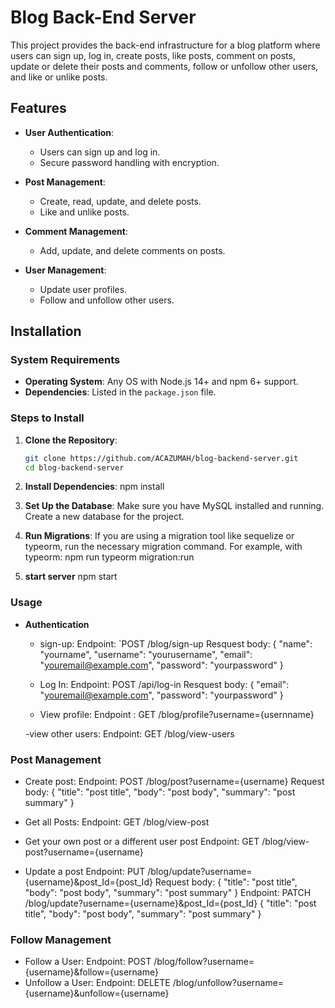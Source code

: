 # Blog Back-End Server

This project provides the back-end infrastructure for a blog platform where users can sign up, log in, create posts, like posts, comment on posts, update or delete their posts and comments, follow or unfollow other users, and like or unlike posts.

## Features
- **User Authentication**:
  - Users can sign up and log in.
  - Secure password handling with encryption.
  
- **Post Management**:
  - Create, read, update, and delete posts.
  - Like and unlike posts.

- **Comment Management**:
  - Add, update, and delete comments on posts.
  
- **User Management**:
  - Update user profiles.
  - Follow and unfollow other users.

## Installation

### System Requirements
- **Operating System**: Any OS with Node.js 14+ and npm 6+ support.
- **Dependencies**: Listed in the `package.json` file.

### Steps to Install
1. **Clone the Repository**:
   ```bash
   git clone https://github.com/ACAZUMAH/blog-backend-server.git
   cd blog-backend-server

2. **Install Dependencies**:
   npm install

3. **Set Up the Database**:
   Make sure you have MySQL installed and running.
   Create a new database for the project.

4. **Run Migrations**:
    If you are using a migration tool like sequelize or typeorm, run the necessary migration command. For example, with typeorm:
    npm run typeorm migration:run

5. **start server**
   npm start

### Usage

- **Authentication**
  - sign-up:
    Endpoint: `POST /blog/sign-up
    Resquest body:
    {
       "name": "yourname",
       "username": "yourusername",
       "email": "youremail@example.com",
       "password": "yourpassword"
    }

  - Log In:
    Endpoint: POST /api/log-in
    Resquest body:
    {
       "email": "youremail@example.com",
       "password": "yourpassword" 
    }

  - View profile:
    Endpoint : GET /blog/profile?username={usernname}

  -view other users:
   Endpoint: GET /blog/view-users

### Post Management 
  - Create post:
      Endpoint: POST /blog/post?username={username}
      Request body:
      {
        "title": "post title",
        "body": "post body",
        "summary": "post summary" 
      }

  - Get all Posts:
     Endpoint: GET /blog/view-post

  - Get your own post or a different user post
     Endpoint: GET /blog/view-post?username={username}

  - Update a post 
      Endpoint: PUT /blog/update?username={username}&post_Id={post_Id}
      Request body:
      {
        "title": "post title",
        "body": "post body",
        "summary": "post summary" 
      }
      Endpoint: PATCH /blog/update?username={username}&post_Id={post_Id}
     {
        "title": "post title",
        "body": "post body",
        "summary": "post summary" 
     }
  
  

  
  



### Follow Management
  - Follow a User:
     Endpoint: POST /blog/follow?username={username}&follow={username}
  - Unfollow a User:
     Endpoint: DELETE /blog/unfollow?username={username}&unfollow={username}